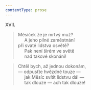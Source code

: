 ```yaml
---
contentType: prose
---
```


XVII.

> Měsíček že je mrtvý muž?  
>      A jeho pilné zaměstnání  
> při svaté lidstva osvětě?  
>      Pak není širém ve světě  
>      nad takové skonání!

> Chtěl bych, až jednou dokonám,  
> — odpusťte hvězdné touze —  
>      jak Měsíc svítit lidstvu dál —  
>      tak dlouze — ach tak dlouze!
